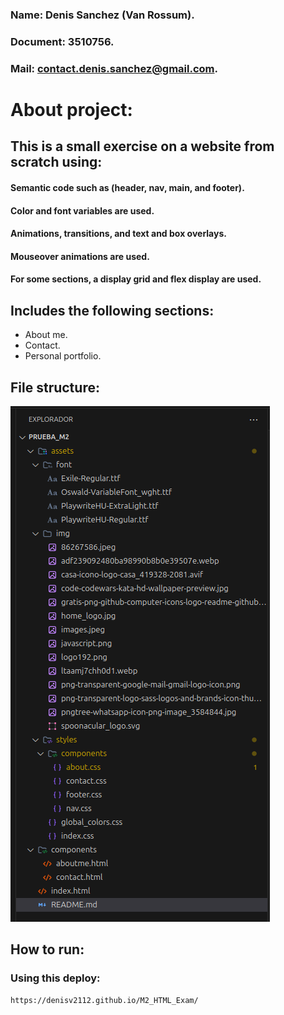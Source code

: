 ### Name: Denis Sanchez  (Van Rossum).
### Document: 3510756.
### Mail: contact.denis.sanchez@gmail.com.

# About project:
## This is a small exercise on a website from scratch using:

  #### Semantic code such as (header, nav, main, and footer).
  #### Color and font variables are used.
  #### Animations, transitions, and text and box overlays.
  #### Mouseover animations are used.
  #### For some sections, a display grid and flex display are used.

## Includes the following sections:
* About me.
* Contact.
* Personal portfolio.

## File structure:

![alt text](image.png)

## How to run:

### Using this deploy: 
    https://denisv2112.github.io/M2_HTML_Exam/

